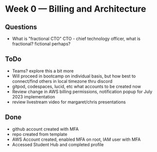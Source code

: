 # Week 0 — Billing and Architecture

## Questions
- What is "fractional CTO" CTO - chief technology officer, what is fractional? fictional perhaps?

## ToDo
- Teams? explore this a bit more
- Will proceed in bootcamp on individual basis, but how best to connect/find others in local timezone thru discord
- gitpod, codespaces, lucid, etc what accounts to be created now
- Review change in AWS billing permissions, notification popup for July 2023 implementation
- review livestream video for margaret/chris presentations

## Done
- github account created with MFA
- repo created from template
- AWS Account created, enabled MFA on root, IAM user with MFA
- Accessed Student Hub and completed profile
